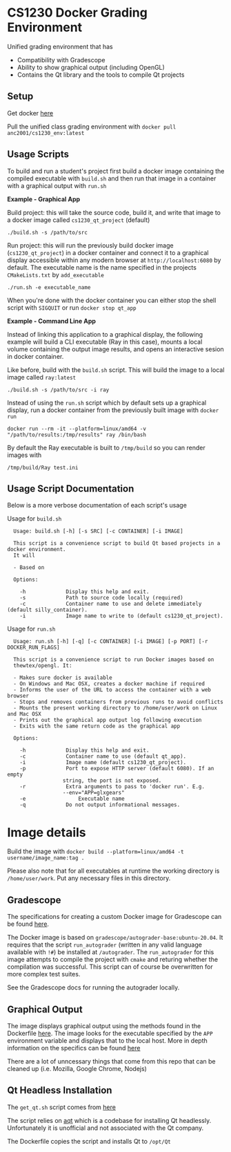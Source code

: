 # CS1230 Docker Grading Environment 
Unified grading environment that has 
 * Compatibility with Gradescope 
 * Ability to show graphical output (including OpenGL) 
 * Contains the Qt library and the tools to compile Qt projects 

## Setup 
Get docker [here](https://docs.docker.com/get-docker/)

Pull the unified class grading environment with `docker pull anc2001/cs1230_env:latest`

## Usage Scripts
To build and run a student's project first build a docker image containing the compiled executable with `build.sh` and then run that image in a container with a graphical output with `run.sh` 

**Example - Graphical App**

Build project: this will take the source code, build it, and write that image to a docker image called `cs1230_qt_project` (default)

```
./build.sh -s /path/to/src
```

Run project: this will run the previously build docker image (`cs1230_qt_project`) in a docker container and connect it to a graphical display accessible within any modern browser at `http://localhost:6080` by default. The executable name is the name specified in the projects `CMakeLists.txt` by `add_executable`
```
./run.sh -e executable_name
```

When you're done with the docker container you can either stop the shell script with `SIGQUIT` or run `docker stop qt_app`

**Example - Command Line App**

Instead of linking this application to a graphical display, the following example will build a CLI executable (Ray in this case), mounts a local volume containing the output image results, and opens an interactive sesion in docker container. 

Like before, build with the `build.sh` script. This will build the image to a local image called `ray:latest`
```
./build.sh -s /path/to/src -i ray
```

Instead of using the `run.sh` script which by default sets up a graphical display, run a docker container from the previously built image with `docker run`
```
docker run --rm -it --platform=linux/amd64 -v "/path/to/results:/tmp/results" ray /bin/bash
```

By default the Ray executable is built to `/tmp/build` so you can render images with 
```
/tmp/build/Ray test.ini
```

## Usage Script Documentation

Below is a more verbose documentation of each script's usage

Usage for `build.sh`

```
  Usage: build.sh [-h] [-s SRC] [-c CONTAINER] [-i IMAGE]

  This script is a convenience script to build Qt based projects in a docker environment.
  It will

  - Based on 

  Options:

    -h             Display this help and exit.
    -s             Path to source code locally (required)
    -c             Container name to use and delete immediately (default silly_container).
    -i             Image name to write to (default cs1230_qt_project).
```

Usage for `run.sh` 

```
  Usage: run.sh [-h] [-q] [-c CONTAINER] [-i IMAGE] [-p PORT] [-r DOCKER_RUN_FLAGS]

  This script is a convenience script to run Docker images based on
  thewtex/opengl. It:

  - Makes sure docker is available
  - On Windows and Mac OSX, creates a docker machine if required
  - Informs the user of the URL to access the container with a web browser
  - Stops and removes containers from previous runs to avoid conflicts
  - Mounts the present working directory to /home/user/work on Linux and Mac OSX
  - Prints out the graphical app output log following execution
  - Exits with the same return code as the graphical app

  Options:

    -h             Display this help and exit.
    -c             Container name to use (default qt_app).
    -i             Image name (default cs1230_qt_project).
    -p             Port to expose HTTP server (default 6080). If an empty
                  string, the port is not exposed.
    -r             Extra arguments to pass to 'docker run'. E.g.
                  --env="APP=glxgears"
    -e			       Executable name
    -q             Do not output informational messages.
```

# Image details
Build the image with `docker build --platform=linux/amd64 -t username/image_name:tag .`

Please also note that for all executables at runtime the working directory is `/home/user/work`. Put any necessary files in this directory. 

## Gradescope
The specifications for creating a custom Docker image for Gradescope can be found [here](https://gradescope-autograders.readthedocs.io/en/latest/manual_docker/). 

The Docker image is based on `gradescope/autograder-base:ubuntu-20.04`. It requires that the script `run_autograder` (written in any valid language available with `!#`) be installed at `/autograder`. The `run_autograder` for this image attempts to compile the project with `cmake` and returing whether the compilation was successful. This script can of course be overwritten for more complex test suites. 

See the Gradescope docs for running the autograder locally. 

## Graphical Output
The image displays graphical output using the methods found in the Dockerfile [here](https://github.com/thewtex/docker-opengl/tree/webgl). The image looks for the executable specified by the `APP` environment variable and displays that to the local host. More in depth information on the specifics can be found [here](https://github.com/thewtex/docker-opengl/blob/master/README.rst)

There are a lot of unncessary things that come from this repo that can be cleaned up (i.e. Mozilla, Google Chrome, Nodejs)

## Qt Headless Installation
The `get_qt.sh` script comes from [here](https://github.com/state-of-the-art/qt6-docker)

The script relies on [aqt](https://github.com/miurahr/aqtinstall) which is a codebase for installing Qt headlessly. Unfortunately it is unofficial and not associated with the Qt company. 

The Dockerfile copies the script and installs Qt to `/opt/Qt`